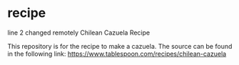 # recipe
line 2 changed remotely
Chilean Cazuela Recipe

This repository is for the recipe to make a cazuela. 
The source can be found in the following link:
https://www.tablespoon.com/recipes/chilean-cazuela
